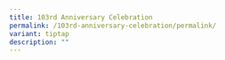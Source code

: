 ```yaml
---
title: 103rd Anniversary Celebration
permalink: /103rd-anniversary-celebration/permalink/
variant: tiptap
description: ""
---
```

